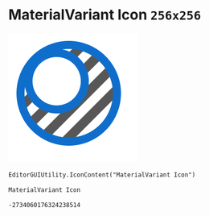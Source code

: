 # MaterialVariant Icon `256x256`
<img src="/img/MaterialVariant%20Icon.png" width=256 height=256>

``` CSharp
EditorGUIUtility.IconContent("MaterialVariant Icon")
```
```
MaterialVariant Icon
```
```
-2734060176324238514
```
